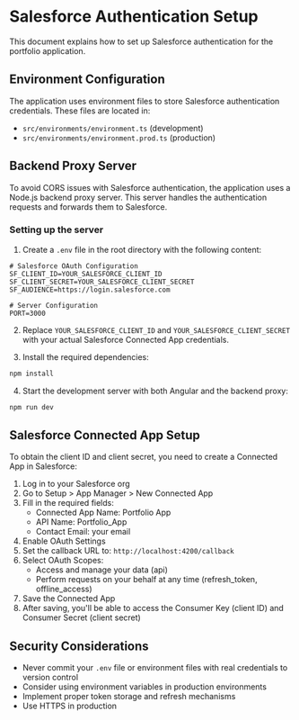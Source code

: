 # Salesforce Authentication Setup

This document explains how to set up Salesforce authentication for the portfolio application.

## Environment Configuration

The application uses environment files to store Salesforce authentication credentials. These files are located in:

- `src/environments/environment.ts` (development)
- `src/environments/environment.prod.ts` (production)

## Backend Proxy Server

To avoid CORS issues with Salesforce authentication, the application uses a Node.js backend proxy server. This server handles the authentication requests and forwards them to Salesforce.

### Setting up the server

1. Create a `.env` file in the root directory with the following content:

```
# Salesforce OAuth Configuration
SF_CLIENT_ID=YOUR_SALESFORCE_CLIENT_ID
SF_CLIENT_SECRET=YOUR_SALESFORCE_CLIENT_SECRET
SF_AUDIENCE=https://login.salesforce.com

# Server Configuration
PORT=3000
```

2. Replace `YOUR_SALESFORCE_CLIENT_ID` and `YOUR_SALESFORCE_CLIENT_SECRET` with your actual Salesforce Connected App credentials.

3. Install the required dependencies:

```bash
npm install
```

4. Start the development server with both Angular and the backend proxy:

```bash
npm run dev
```

## Salesforce Connected App Setup

To obtain the client ID and client secret, you need to create a Connected App in Salesforce:

1. Log in to your Salesforce org
2. Go to Setup > App Manager > New Connected App
3. Fill in the required fields:
   - Connected App Name: Portfolio App
   - API Name: Portfolio_App
   - Contact Email: your email
4. Enable OAuth Settings
5. Set the callback URL to: `http://localhost:4200/callback`
6. Select OAuth Scopes:
   - Access and manage your data (api)
   - Perform requests on your behalf at any time (refresh_token, offline_access)
7. Save the Connected App
8. After saving, you'll be able to access the Consumer Key (client ID) and Consumer Secret (client secret)

## Security Considerations

- Never commit your `.env` file or environment files with real credentials to version control
- Consider using environment variables in production environments
- Implement proper token storage and refresh mechanisms
- Use HTTPS in production 